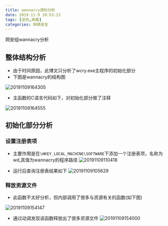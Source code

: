 ```yaml
---
title: wannacry源码分析
date: 2019-11-9 10:53:23
tags: [逆向,病毒]
categories: 网络安全
---
```


网安组wannacry分析
<!--more--> 

## 整体结构分析
* 由于时间原因，此博文只分析了wcry.exe主程序的初始化部分
* 下图是wannacry的结构图

![20191109164305](https://gitee.com/know_the_emperor/picture/raw/master/pictures/20191109164305.png)

* 主函数的C语言代码如下，对初始化部分做了注释

![20191109164555](https://gitee.com/know_the_emperor/picture/raw/master/pictures/20191109164555.png)

## 初始化部分分析
### 设置注册表项
* 主要作用是在`\HKEY_LOCAL_MACHINE\SOFTWARE`下添加一个注册表项，名称为wd,其值为wannacry的程序路径
![20191109110418](https://gitee.com/know_the_emperor/picture/raw/master/pictures/20191109110418.png)

* 运行后查询注册表结果如下
![20191109105629](https://gitee.com/know_the_emperor/picture/raw/master/pictures/20191109105629.png)

### 释放资源文件
* 此函数不太好分析，但内部调用了很多与资源有关的函数(如下图)

![20191109154147](https://gitee.com/know_the_emperor/picture/raw/master/pictures/20191109154147.png)

* 通过动调发现该函数释放出了很多资源文件
![20191109154000](https://gitee.com/know_the_emperor/picture/raw/master/pictures/20191109154000.png)
